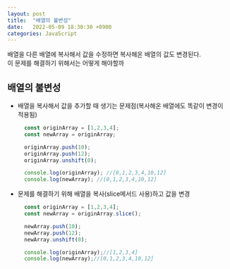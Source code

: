 ```yaml
---
layout: post
title:  "배열의 불변성"
date:   2022-05-09 18:30:30 +0900
categories: JavaScript
---
```


배열을 다른 배열에 복사해서 값을 수정하면 복사해온 배열의 값도 변경된다.  
이 문제를 해결하기 위해서는 어떻게 해야할까  

## 배열의 불변성
- 배열을 복사해서 값을 추가할 때 생기는 문제점(복사해온 배열에도 똑같이 변경이 적용됨)
  ```js
    const originArray = [1,2,3,4];
    const newArray = originArray;

    originArray.push(10);
    originArray.push(12);
    originArray.unshift(0);

    console.log(originArray); //[0,1,2,3,4,10,12]
    console.log(newArray); //[0,1,2,3,4,10,12]
  ``` 
- 문제를 해결하기 위해 배열을 복사(slice메서드 사용)하고 값을 변경
  ```js
    const originArray = [1,2,3,4];
    const newArray = originArray.slice();

    newArray.push(10);
    newArray.push(12);
    newArray.unshift(0);

    console.log(originArray);//[1,2,3,4]
    console.log(newArray);//[0,1,2,3,4,10,12]
  ```
